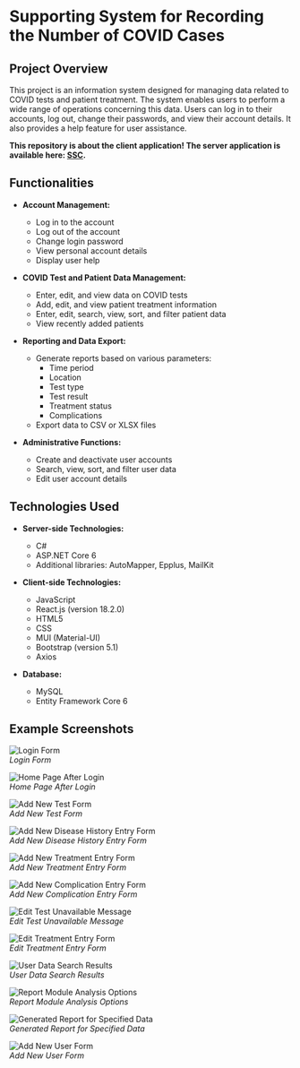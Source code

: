 # Supporting System for Recording the Number of COVID Cases

## Project Overview

This project is an information system designed for managing data related to COVID tests and patient treatment. The system enables users to perform a wide range of operations concerning this data. Users can log in to their accounts, log out, change their passwords, and view their account details. It also provides a help feature for user assistance.

**This repository is about the client application! The server application is available here: [SSC](https://github.com/kkmp/SSC).**
  
## Functionalities

- **Account Management:**
  - Log in to the account
  - Log out of the account
  - Change login password
  - View personal account details
  - Display user help

- **COVID Test and Patient Data Management:**
  - Enter, edit, and view data on COVID tests
  - Add, edit, and view patient treatment information
  - Enter, edit, search, view, sort, and filter patient data
  - View recently added patients

- **Reporting and Data Export:**
  - Generate reports based on various parameters:
    - Time period
    - Location
    - Test type
    - Test result
    - Treatment status
    - Complications
  - Export data to CSV or XLSX files

- **Administrative Functions:**
  - Create and deactivate user accounts
  - Search, view, sort, and filter user data
  - Edit user account details

## Technologies Used

- **Server-side Technologies:**
  - C#
  - ASP.NET Core 6
  - Additional libraries: AutoMapper, Epplus, MailKit

- **Client-side Technologies:**
  - JavaScript
  - React.js (version 18.2.0)
  - HTML5
  - CSS
  - MUI (Material-UI)
  - Bootstrap (version 5.1)
  - Axios

- **Database:**
  - MySQL
  - Entity Framework Core 6

## Example Screenshots

![Login Form](1.png)  
   *Login Form*

![Home Page After Login](2.png)  
   *Home Page After Login*

![Add New Test Form](3.png)  
   *Add New Test Form*

![Add New Disease History Entry Form](4.png)  
   *Add New Disease History Entry Form*

![Add New Treatment Entry Form](5.png)  
   *Add New Treatment Entry Form*

![Add New Complication Entry Form](6.png)  
   *Add New Complication Entry Form*

![Edit Test Unavailable Message](7.png)  
   *Edit Test Unavailable Message*

![Edit Treatment Entry Form](8.png)  
   *Edit Treatment Entry Form*

![User Data Search Results](9.png)  
   *User Data Search Results*

![Report Module Analysis Options](10.png)  
    *Report Module Analysis Options*

![Generated Report for Specified Data](11.png)  
    *Generated Report for Specified Data*

![Add New User Form](12.png)  
    *Add New User Form*

